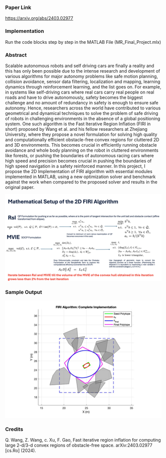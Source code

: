 ### Paper Link 
https://arxiv.org/abs/2403.02977

### Implementation 
Run the code blocks step by step in the MATLAB File (MR_Final_Project.mlx)

### Abstract  
Scalable autonomous robots and self driving cars are finally a reality and this has only been possible due to the intense research and development of various algorithms for major autonomy problems like safe motion planning, collision avoidance, sensor data filtering, localization and mapping, learning dynamics through reinforcement learning, and the list goes on. For example, in systems like self-driving cars where real cars carry real people on real roads and have to drive autonomously, safety becomes the biggest challenge and no amount of redundancy in safety is enough to ensure safe autonomy. Hence, researchers across the world have contributed to various geometrical and dynamical techniques to solve the problem of safe driving of robots in challenging environments in the absence of a global positioning system. One such algorithm is the Fast Iterative Region Inflation (FIRI in short) proposed by Wang et al. and his fellow researchers at Zhejiang University, where they propose a novel formulation for solving high quality and computationally efficient obstacle-free convex regions for cluttered 2D and 3D environments. This becomes crucial in efficiently running obstacle avoidance and whole body planning on the robot in cluttered environments like forests, or pushing the boundaries of autonomous racing cars where high speed and precision becomes crucial in pushing the boundaries of high speed navigation in a safety reinforced manner. In this project, I propose the 2D Implementation of FIRI algorithm with essential modules implemented in MATLAB, using a new optimization solver and benchmark against the work when compared to the proposed solver and results in the original paper.

![Alt text](images/FIRI_Math.png)

### Sample Output

![Alt text](images/final_firi.jpg)

### Credits 

Q. Wang, Z. Wang, c. Xu, F. Gao, Fast iterative region inflation for computing large 2-d/3-d convex regions of obstacle-free space. arXiv:2403.02977 [cs.Ro] (2024).

